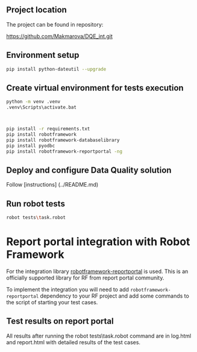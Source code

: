 ## Project location
The project can be found in repository:

https://github.com/Makmarova/DQE_int.git

## Environment setup
```bash
pip install python-dateutil --upgrade
```

## Create virtual environment for tests execution
```bash
python -m venv .venv
.venv\Scripts\activate.bat



pip install -r requirements.txt
pip install robotframework
pip install robotframework-databaselibrary
pip install pyodbc
pip install robotframework-reportportal -ng


```
## Deploy and configure Data Quality solution
Follow [instructions] (../README.md)

## Run robot tests
```bash
robot tests\task.robot

```
# Report portal integration with Robot Framework
For the integration library [robotframework-reportportal](https://github.com/reportportal/agent-Python-RobotFramework)
is used. This is an officially supported library for RF from report portal community.

To implement the integration you will need to add `robotframework-reportportal` dependency to your RF project and 
add some commands to the script of starting your test cases.

## Test results on report portal
All results after running the robot tests\task.robot command are in log.html and report.html with detailed results of the test cases.


